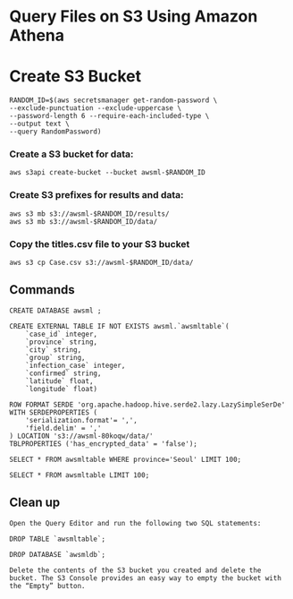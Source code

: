 # Query Files on S3 Using Amazon Athena

# Create S3 Bucket

```
RANDOM_ID=$(aws secretsmanager get-random-password \
--exclude-punctuation --exclude-uppercase \
--password-length 6 --require-each-included-type \
--output text \
--query RandomPassword)
```
### Create a S3 bucket for data:
`aws s3api create-bucket --bucket awsml-$RANDOM_ID  `

### Create S3 prefixes for results and data:
```
aws s3 mb s3://awsml-$RANDOM_ID/results/  
aws s3 mb s3://awsml-$RANDOM_ID/data/  
```

### Copy the titles.csv file to your S3 bucket
```
aws s3 cp Case.csv s3://awsml-$RANDOM_ID/data/  
```

## Commands
```
CREATE DATABASE awsml ;

CREATE EXTERNAL TABLE IF NOT EXISTS awsml.`awsmltable`(
    `case_id` integer,
    `province` string,
    `city` string,
    `group` string,
    `infection_case` integer,
    `confirmed` string,
    `latitude` float,
    `longitude` float)

ROW FORMAT SERDE 'org.apache.hadoop.hive.serde2.lazy.LazySimpleSerDe'
WITH SERDEPROPERTIES (
    'serialization.format'= ',',
    'field.delim' = ','
) LOCATION 's3://awsml-80koqw/data/'
TBLPROPERTIES ('has_encrypted_data' = 'false');
```

```
SELECT * FROM awsmltable WHERE province='Seoul' LIMIT 100;

SELECT * FROM awsmltable LIMIT 100;
```

## Clean up 

```
Open the Query Editor and run the following two SQL statements:

DROP TABLE `awsmltable`;

DROP DATABASE `awsmldb`;

Delete the contents of the S3 bucket you created and delete the bucket. The S3 Console provides an easy way to empty the bucket with the “Empty” button.

```
